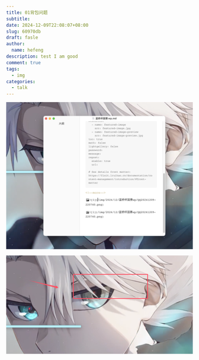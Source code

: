 ```yaml
---
title: 01背包问题
subtitle:
date: 2024-12-09T22:08:07+08:00
slug: 60970db
draft: fasle
author: 
  name: hefeng
description: test I am good
comment: true
tags:
  - img
categories:
  - talk
---
```


<!--more-->

![1](/img/2024/12/蓝桥杯国赛wp/2.png)

![1](/img/2024/12/蓝桥杯国赛wp/QQ20241209-220740.png)
